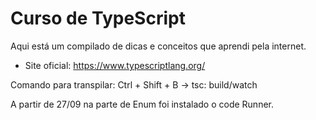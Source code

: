 # Curso de TypeScript

Aqui está um compilado de dicas e conceitos que aprendi pela internet.

- Site oficial: https://www.typescriptlang.org/

Comando para transpilar: <Windows> Ctrl + Shift + B -> tsc: build/watch

A partir de 27/09 na parte de Enum foi instalado o code Runner.
